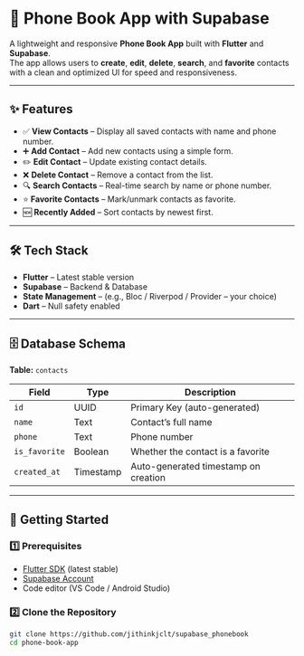 # 📱 Phone Book App with Supabase

A lightweight and responsive **Phone Book App** built with **Flutter** and **Supabase**.  
The app allows users to **create**, **edit**, **delete**, **search**, and **favorite** contacts with a clean and optimized UI for speed and responsiveness.

---

## ✨ Features

- ✅ **View Contacts** – Display all saved contacts with name and phone number.
- ➕ **Add Contact** – Add new contacts using a simple form.
- ✏️ **Edit Contact** – Update existing contact details.
- ❌ **Delete Contact** – Remove a contact from the list.
- 🔍 **Search Contacts** – Real-time search by name or phone number.
- ⭐ **Favorite Contacts** – Mark/unmark contacts as favorite.
- 🆕 **Recently Added** – Sort contacts by newest first.
---

## 🛠 Tech Stack

- **Flutter** – Latest stable version
- **Supabase** – Backend & Database
- **State Management** – (e.g., Bloc / Riverpod / Provider – your choice)
- **Dart** – Null safety enabled

---

## 🗄 Database Schema

**Table:** `contacts`

| Field         | Type      | Description                            |
|---------------|-----------|----------------------------------------|
| `id`          | UUID      | Primary Key (auto-generated)           |
| `name`        | Text      | Contact’s full name                    |
| `phone`       | Text      | Phone number                           |
| `is_favorite` | Boolean   | Whether the contact is a favorite      |
| `created_at`  | Timestamp | Auto-generated timestamp on creation   |

---

## 🚀 Getting Started

### 1️⃣ Prerequisites
- [Flutter SDK](https://flutter.dev/docs/get-started/install) (latest stable)
- [Supabase Account](https://supabase.com/)
- Code editor (VS Code / Android Studio)

### 2️⃣ Clone the Repository
```bash
git clone https://github.com/jithinkjclt/supabase_phonebook
cd phone-book-app
